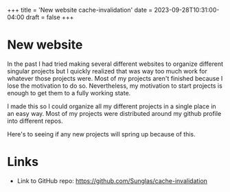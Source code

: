 +++
title = 'New website cache-invalidation'
date = 2023-09-28T10:31:00-04:00
draft = false
+++

# New website
In the past I had tried making several different websites to organize different
singular projects but I quickly realized that was way too much work for whatever
those projects were. Most of my projects aren't finished because I lose the
motivation to do so. Nevertheless, my motivation to start projects is enough to
get them to a fully working state.

I made this so I could organize all my different projects in a single place in
an easy way. Most of my projects were distributed around my github profile into
different repos.

Here's to seeing if any new projects will spring up because of this.

# Links
* Link to GitHub repo: https://github.com/Sunglas/cache-invalidation
